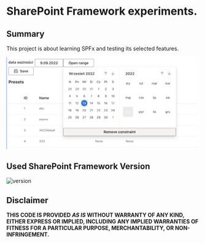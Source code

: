 # SharePoint Framework experiments.

## Summary

This project is about learning SPFx and testing its selected features.

![screenshot](img/dateopenrange01.png)

## Used SharePoint Framework Version

![version](https://img.shields.io/badge/version-1.15-green.svg)

## Disclaimer

**THIS CODE IS PROVIDED _AS IS_ WITHOUT WARRANTY OF ANY KIND, EITHER EXPRESS OR IMPLIED, INCLUDING ANY IMPLIED WARRANTIES OF FITNESS FOR A PARTICULAR PURPOSE, MERCHANTABILITY, OR NON-INFRINGEMENT.**
